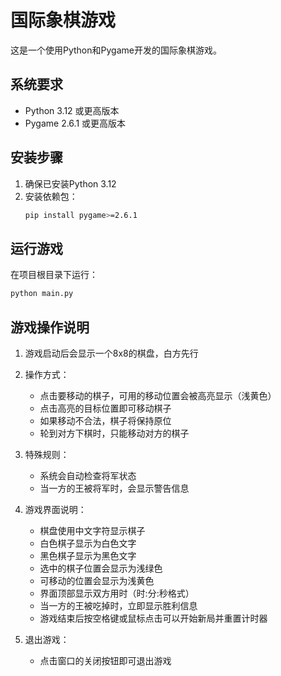 # 国际象棋游戏

这是一个使用Python和Pygame开发的国际象棋游戏。

## 系统要求

- Python 3.12 或更高版本
- Pygame 2.6.1 或更高版本

## 安装步骤

1. 确保已安装Python 3.12
2. 安装依赖包：
   ```bash
   pip install pygame>=2.6.1
   ```

## 运行游戏

在项目根目录下运行：
```bash
python main.py
```

## 游戏操作说明

1. 游戏启动后会显示一个8x8的棋盘，白方先行
2. 操作方式：
   - 点击要移动的棋子，可用的移动位置会被高亮显示（浅黄色）
   - 点击高亮的目标位置即可移动棋子
   - 如果移动不合法，棋子将保持原位
   - 轮到对方下棋时，只能移动对方的棋子

3. 特殊规则：
   - 系统会自动检查将军状态
   - 当一方的王被将军时，会显示警告信息

4. 游戏界面说明：
   - 棋盘使用中文字符显示棋子
   - 白色棋子显示为白色文字
   - 黑色棋子显示为黑色文字
   - 选中的棋子位置会显示为浅绿色
   - 可移动的位置会显示为浅黄色
   - 界面顶部显示双方用时（时:分:秒格式）
   - 当一方的王被吃掉时，立即显示胜利信息
   - 游戏结束后按空格键或鼠标点击可以开始新局并重置计时器

5. 退出游戏：
   - 点击窗口的关闭按钮即可退出游戏
